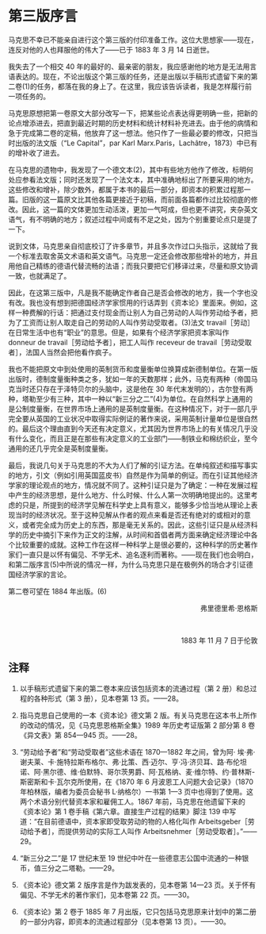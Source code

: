 <div class="annotate" markdown>

# 第三版序言

马克思不幸已不能亲自进行这个第三版的付印准备工作。这位大思想家——现在，连反对他的人也拜服他的伟大了——已于 1883 年 3 月 14 日逝世。

我失去了一个相交 40 年的最好的、最亲密的朋友，我应感谢他的地方是无法用言语表达的。现在，不论出版这个第三版的任务，还是出版以手稿形式遗留下来的第二卷(1)的任务，都落在我的身上了。在这里，我应该告诉读者，我是怎样履行前一项任务的。

马克思原想把第一卷原文大部分改写一下，把某些论点表达得更明确一些，把新的论点增添进去，把直到最近时期的历史材料和统计材料补充进去。由于他的病情和急于完成第二卷的定稿，他放弃了这一想法。他只作了一些最必要的修改，只把当时出版的法文版（“Le Capital”，par Karl Marx.Paris，Lachâtre，1873）中已有的增补收了进去。

在马克思的遗物中，我发现了一个德文本(2)，其中有些地方他作了修改，标明何处应参看法文版；同时还发现了一个法文本，其中准确地标出了所要采用的地方。这些修改和增补，除少数外，都属于本书的最后一部分，即资本的积累过程那一篇。旧版的这一篇原文比其他各篇更接近于初稿，而前面各篇都作过比较彻底的修改。因此，这一篇的文体更加生动活泼，更加一气呵成，但也更不讲究，夹杂英文语气，有不明确的地方；叙述过程中间或有不足之处，因为个别重要论点只是提了一下。

说到文体，马克思亲自彻底校订了许多章节，并且多次作过口头指示，这就给了我一个标准去取舍英文术语和英文语气。马克思一定还会修改那些增补的地方，并且用他自己精练的德语代替流畅的法语；而我只要把它们移译过来，尽量和原文协调一致，也就满足了。

因此，在这第三版中，凡是我不能确定作者自己是否会修改的地方，我一个字也没有改。我也没有想到把德国经济学家惯用的行话弄到《资本论》里面来。例如，这样一种费解的行话：把通过支付现金而让别人为自己劳动的人叫作劳动给予者，把为了工资而让别人取走自己的劳动的人叫作劳动受取者。(3)法文 travail［劳动］在日常生活中也有“职业”的意思。但是，如果有个经济学家把资本家叫作 donneur de travail［劳动给予者］，把工人叫作 receveur de travail［劳动受取者］，法国人当然会把他看作疯子。

我也不能把原文中到处使用的英制货币和度量衡单位换算成新德制单位。在第一版出版时，德制度量衡种类之多，犹如一年的天数那样；此外，马克有两种（帝国马克当时还只存在于泽特贝尔的头脑中，这是他在 30 年代末发明的），古尔登有两种，塔勒至少有三种，其中一种以“新三分之二”(4)为单位。在自然科学上通用的是公制度量衡，在世界市场上通用的是英制度量衡。在这种情况下，对于一部几乎完全要从英国的工业状况中取得实际例证的著作来说，采用英制计量单位是很自然的。最后这个理由直到今天还有决定意义，尤其因为世界市场上的有关情况几乎没有什么变化，而且正是在那些有决定意义的工业部门——制铁业和棉纺织业，至今通用的还几乎完全是英制度量衡。

最后，我说几句关于马克思的不大为人们了解的引证方法。在单纯叙述和描写事实的地方，引文（例如引用英国蓝皮书）自然是作为简单的例证。而在引证其他经济学家的理论观点的地方，情况就不同了。这种引证只是为了确定：一种在发展过程中产生的经济思想，是什么地方、什么时候、什么人第一次明确地提出的。这里考虑的只是，所提到的经济学见解在科学史上具有意义，能够多少恰当地从理论上表现当时的经济状况。至于这种见解从作者的观点来看是否还有绝对的或相对的意义，或者完全成为历史上的东西，那是毫无关系的。因此，这些引证只是从经济科学的历史中摘引下来作为正文的注解，从时间和首倡者两方面来确定经济理论中各个比较重要的成就。这种工作在这样一种科学上是很必要的，这种科学的历史著作家们一直只是以怀有偏见、不学无术、追名逐利而著称。——现在我们也会明白，和第二版序言(5)中所说的情况一样，为什么马克思只是在极例外的场合才引证德国经济学家的言论。

第二卷可望在 1884 年出版。(6)

<div style="text-align: right;">

弗里德里希·恩格斯

<br>

1883 年 11 月 7 日于伦敦

</div>

## 注释

</div>

1. 以手稿形式遗留下来的第二卷本来应该包括资本的流通过程（第 2 册）和总过程的各种形式（第 3 册），见本卷第 13 页。——28。

2. 指马克思自己使用的一本《资本论》德文第 2 版。有关马克思在这本书上所作的改动的情况，见《马克思恩格斯全集》1989 年历史考证版第 2 部分第 8 卷《异文表》第 854—945 页。——28。

3. “劳动给予者”和“劳动受取者”这些术语在 1870—1882 年之间，曾为阿· 埃·弗·谢夫莱、卡·施特拉斯布格尔、弗·比策、西·迈尔、亨·冯·济贝耳、路·布伦坦诺、阿·黑尔德、维·伯默特、哥尔茨男爵、阿·瓦格纳、麦·维尔特、约·普林斯-斯密斯和卡·瓦尔克所使用，在《1870 年 6 月波恩工人问题大会记录》（1870 年柏林版，编者为委员会秘书 L·纳格尔）一书第 1—3 页中也得到了使用。这两个术语分别代替资本家和雇佣工人。1867 年前，马克思在他遗留下来的《资本论》第 1 卷手稿《第六章。直接生产过程的结果》脚注 139 中写道：“在目前德语中，资本家即受取劳动的物的人格化叫作 Arbeitsgeber［劳动给予者］，而提供劳动的实际工人叫作 Arbeitsnehmer［劳动受取者］。”——29。

4. “新三分之二”是 17 世纪末至 19 世纪中叶在一些德意志公国中流通的一种银币，值三分之二塔勒。——29。

5. 《资本论》德文第 2 版序言是作为跋发表的，见本卷第 14—23 页。关于怀有偏见、不学无术的著作家们，见本卷第 22 页。——30。

6. 《资本论》第 2 卷于 1885 年 7 月出版，它只包括马克思原来计划中的第二册的一部分内容，即资本的流通过程部分（见本卷第 13 页）。——30。
